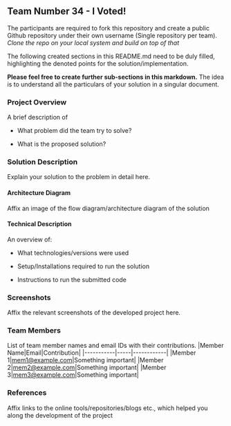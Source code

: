 ## Team Number 34 - I Voted!

The participants are required to fork this repository and create a public Github repository under their own username (Single repository per team). _Clone the repo on your local system and build on top of that_

The following created sections in this README.md need to be duly filled, highlighting the denoted points for the solution/implementation.

**Please feel free to create further sub-sections in this markdown.** The idea is to understand all the particulars of your solution in a singular document.

### Project Overview

A brief description of

- What problem did the team try to solve?

- What is the proposed solution?

### Solution Description

Explain your solution to the problem in detail here.

#### Architecture Diagram

Affix an image of the flow diagram/architecture diagram of the solution

#### Technical Description

An overview of:

- What technologies/versions were used

- Setup/Installations required to run the solution

- Instructions to run the submitted code

### Screenshots

Affix the relevant screenshots of the developed project here.

### Team Members

List of team member names and email IDs with their contributions.
|Member Name|Email|Contribution|
|-----------|-----|------------|
|Member 1|mem1@example.com|Something important|
|Member 2|mem2@example.com|Something important|
|Member 3|mem3@example.com|Something important|

### References

Affix links to the online tools/repositories/blogs etc., which helped you along the development of the project
